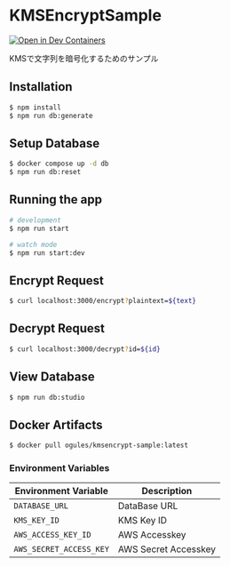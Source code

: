 # KMSEncryptSample

[![Open in Dev Containers](https://img.shields.io/static/v1?label=Dev%20Containers&message=Open&color=blue&logo=visualstudiocode)](https://vscode.dev/redirect?url=vscode://ms-vscode-remote.remote-containers/cloneInVolume?url=https://github.com/kaito01234/sample-kms-encrypt)

KMSで文字列を暗号化するためのサンプル

## Installation

```bash
$ npm install
$ npm run db:generate
```

## Setup Database

```bash
$ docker compose up -d db
$ npm run db:reset
```

## Running the app

```bash
# development
$ npm run start

# watch mode
$ npm run start:dev
```

## Encrypt Request

```bash
$ curl localhost:3000/encrypt?plaintext=${text}
```

## Decrypt Request

```bash
$ curl localhost:3000/decrypt?id=${id}
```

## View Database

```bash
$ npm run db:studio
```

## Docker Artifacts

```bash
$ docker pull ogules/kmsencrypt-sample:latest
```

### Environment Variables

| Environment Variable    | Description          |
| ----------------------- | -------------------- |
| `DATABASE_URL`          | DataBase URL         |
| `KMS_KEY_ID`            | KMS Key ID           |
| `AWS_ACCESS_KEY_ID`     | AWS Accesskey        |
| `AWS_SECRET_ACCESS_KEY` | AWS Secret Accesskey |
